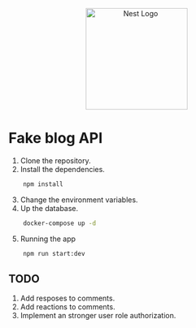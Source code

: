 <p align="center">
  <a href="http://nestjs.com/" target="blank"><img src="https://nestjs.com/img/logo-small.svg" width="200" alt="Nest Logo" /></a>
</p>

[circleci-image]: https://img.shields.io/circleci/build/github/nestjs/nest/master?token=abc123def456
[circleci-url]: https://circleci.com/gh/nestjs/nest

# Fake blog API

1. Clone the repository.
2. Install the dependencies.
```bash
    npm install
```
3. Change the environment variables.
4. Up the database.
```bash
    docker-compose up -d
```
5. Running the app
```bash
    npm run start:dev
```

## TODO

1. Add resposes to comments.
2. Add reactions to comments.
3. Implement an stronger user role authorization.